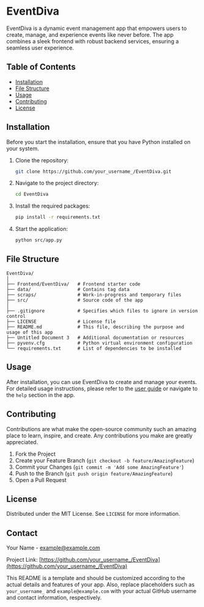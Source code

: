# EventDiva

EventDiva is a dynamic event management app that empowers users to create, manage, and experience events like never before. The app combines a sleek frontend with robust backend services, ensuring a seamless user experience.

## Table of Contents

- [Installation](#installation)
- [File Structure](#file-structure)
- [Usage](#usage)
- [Contributing](#contributing)
- [License](#license)

## Installation

Before you start the installation, ensure that you have Python installed on your system.

1. Clone the repository:
   ```sh
   git clone https://github.com/your_username_/EventDiva.git
   ```

2. Navigate to the project directory:
   ```sh
   cd EventDiva
   ```

3. Install the required packages:
   ```sh
   pip install -r requirements.txt
   ```

4. Start the application:
   ```sh
   python src/app.py
   ```

## File Structure

```
EventDiva/
│
├── Frontend/EventDiva/   # Frontend starter code
├── data/                 # Contains tag data
├── scraps/               # Work-in-progress and temporary files
├── src/                  # Source code of the app
│
├── .gitignore            # Specifies which files to ignore in version control
├── LICENSE               # License file
├── README.md             # This file, describing the purpose and usage of this app
├── Untitled Document 3   # Additional documentation or resources
├── pyvenv.cfg            # Python virtual environment configuration
└── requirements.txt      # List of dependencies to be installed
```

## Usage

After installation, you can use EventDiva to create and manage your events. For detailed usage instructions, please refer to the [user guide](docs/UserGuide.md) or navigate to the `help` section in the app.

## Contributing

Contributions are what make the open-source community such an amazing place to learn, inspire, and create. Any contributions you make are greatly appreciated.

1. Fork the Project
2. Create your Feature Branch (`git checkout -b feature/AmazingFeature`)
3. Commit your Changes (`git commit -m 'Add some AmazingFeature'`)
4. Push to the Branch (`git push origin feature/AmazingFeature`)
5. Open a Pull Request

## License

Distributed under the MIT License. See `LICENSE` for more information.

## Contact

Your Name - example@example.com

Project Link: [https://github.com/your_username_/EventDiva](https://github.com/your_username_/EventDiva)

This README is a template and should be customized according to the actual details and features of your app. Also, replace placeholders such as `your_username_` and `example@example.com` with your actual GitHub username and contact information, respectively.
